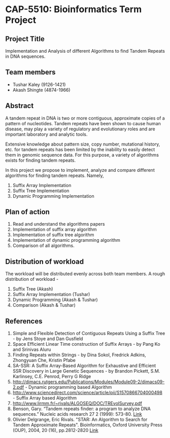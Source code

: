 # CAP-5510: Bioinformatics Term Project

## Project Title

Implementation and Analysis of different Algorithms to find Tandem Repeats in
DNA sequences.

## Team members 

- Tushar Kaley (9126-1421)
- Akash Shingte (4874-1966)

## Abstract

A tandem repeat in DNA is two or more contiguous, approximate copies of a pattern of nucleotides. Tandem repeats have been shown to cause human disease, may play a variety of regulatory and evolutionary roles and are important laboratory and analytic tools.

Extensive knowledge about pattern size, copy number, mutational history, etc. for tandem repeats has been limited by the inability to easily detect them in genomic sequence data. For this purpose, a variety of algorithms exists for finding tandem repeats. 

In this project we propose to implement, analyze and compare different algorithms for finding tandem repeats. Namely, 
1. Suffix Array Implementation
2. Suffix Tree Implementation
3. Dynamic Programming Implementation

## Plan of action
1. Read and understand the algorithms papers
2. Implementation of suffix array algorithm
3. Implementation of suffix tree algorithm
4. Implementation of dynamic programming algorithm
5. Comparison of all algorithms.

## Distribution of workload
The workload will be distributed evenly across both team members. A rough
distribution of workload - 

1. Suffix Tree (Akash)
2. Suffix Array Implementation (Tushar)
3. Dynamic Programming (Akash & Tushar)
4. Comparison (Akash & Tushar)

## References

1. Simple and Flexible Detection of Contiguous Repeats Using a Suffix Tree  - by Jens Stoye and Dan Gusfield
2. Space Efficient Linear Time construction of Suffix Arrays - by Pang Ko and Srinivas Aluru
3. Finding Repeats within Strings - by Dina Sokol, Fredrick Adkins, Zhongyuan Che, Kristin Pfabe
4. SA-SSR: A Suffix Array-Based Algorithm for Exhaustive and Efficient SSR Discovery in Large Genetic Sequences - by Brandon Pickett, S.M. Karlinsey, C.E. Penrod, Perry G Ridge
5. http://dimacs.rutgers.edu/Publications/Modules/Module09-2/dimacs09-2.pdf - Dynamic programming based Algorithm
6. http://www.sciencedirect.com/science/article/pii/S1570866704000498 - Suffix Array based Algorithm
7. http://www.lirmm.fr/~rivals/ALGOSEQ/DOC/TREvolSurvey.pdf
8. Benson, Gary. “Tandem repeats finder: a program to analyze DNA sequences.” Nucleic acids research 27 2 (1999): 573-80. [Link](https://www.semanticscholar.org/paper/Tandem-repeats-finder%3A-a-program-to-analyze-DNA-Benson/991a7744b15453096e756a2d8ea0e44ee30738ae)
9. Olivier Delgrange, Eric Rivals. "STAR: An Algorithm to Search for Tandem Approximate Repeats". Bioinformatics, Oxford University Press (OUP), 2004, 20 (16), pp.2812-2820 [Link](http://citeseerx.ist.psu.edu/viewdoc/download?doi=10.1.1.860.1856&rep=rep1&type=pdf)
